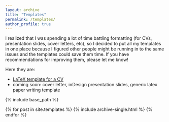 ```yaml
---
layout: archive
title: "Templates"
permalink: /templates/
author_profile: true
---
```

I realized that I was spending a lot of time battling formatting (for CVs, presentation slides, cover letters, etc), so I decided to put all my templates in one place because I figured other people might be running in to the same issues and the templates could save them time. If you have recommendations for improving them, please let me know!


Here they are: 
 - [LaTeX template for a CV](https://boltonhowes22.github.io/files/cv.tex)
 - coming soon: cover letter, inDesign presentation slides, generic latex paper writing template


{% include base_path %}


{% for post in site.templates %}
  {% include archive-single.html %}
{% endfor %}
